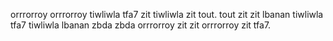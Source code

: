 orrrorroy orrrorroy tiwliwla tfa7 zit tiwliwla zit tout.
tout zit zit lbanan tiwliwla tfa7 tiwliwla lbanan zbda zbda orrrorroy zit zit orrrorroy zit tfa7.